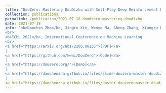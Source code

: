 ```yaml
---
title: "DouZero: Mastering DouDizhu with Self-Play Deep Reinforcement Learning"
collection: publications
permalink: /publication/2021-07-18-doudzero-mastering-doudizhu
date: 2021-07-18
info: '<b>Daochen Zha</b>, Jingru Xie, Wenye Ma, Sheng Zhang, Xiangru Lian, Xia Hu, Ji Liu
<br>
<b>ICML 2021</b>, International Conference on Machine Learning
<br>
<a href="https://arxiv.org/abs/2106.06135">[PDF]</a>
|
<a href="https://github.com/kwai/DouZero">[Code]</a>
|
<a href="https://douzero.org/">[Demo]</a>
|
<a href="https://daochenzha.github.io/files/slide-douzero-master-doudizhu.pdf">[Slide]</a>'
|
<a href="https://daochenzha.github.io/files/poster-douzero-master-doudizhu.pdf">[Poster]</a>'
---
```

